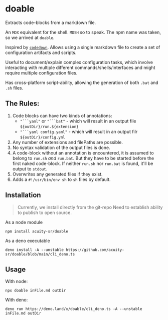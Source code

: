 # doable
Extracts code-blocks from a markdown file. 

An `MDX` equivalent for the shell. `MDSH` so to speak. 
The npm name was taken, so we arrived at `doable`. 

Inspired by [`codedown`](https://github.com/earldouglas/codedown).
Allows using a single markdown file to create a set of configuration artifacts and scripts.

Useful to document/explain complex configuration tasks, which involve interacting with
multiple different commands/shells/interfaces and might require multiple configuration files.

Has cross-platform script-ability, allowing the generation of both `.bat` and `.sh` files.


## The Rules:

1. Code blocks can have two kinds of annotations:
   - ` "```yaml" ` or ` "```bat" ` - which will result in an output file `${outDir}/run.${extension}`
   - ` "```yaml config.yaml" ` - which will result in an output filr `${outDir}/config.yml`
2. Any number of extensions and filePaths are possible.
3. No syntax validation of the output files is done.
4. A code-block without an annotation is encountered, it is assumed to belong to `run.sh` _and_ `run.bat`. But they have to be started before the first naked code-block. If neither `run.sh` nor `run.bat` is found, it'll be output to `stdout`.
5. Overwrites any generated files if they exist.
6. Adds a `#!/usr/bin/env sh` to `sh` files by default.

## Installation

> Currently, we install directly from the git-repo
Need to establish ability to publish to open source.

As a node module
```
npm install acuity-sr/doable
```

As a deno executable
```
deno install -A --unstable https://github.com/acuity-sr/doable/blob/main/cli_deno.ts
```

## Usage

With node:
```
npx doable inFile.md outDir
```

With deno:
```
deno run https://deno.land/x/doable/cli_deno.ts -A --unstable inFile.md outDir
```